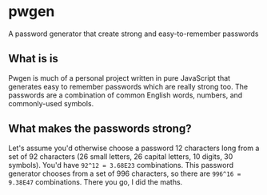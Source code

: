# pwgen
A password generator that create strong and easy-to-remember passwords

## What is is
Pwgen is much of a personal project written in pure JavaScript that generates easy to remember passwords which are really strong too. The passwords are a combination of common English words, numbers, and commonly-used symbols.

## What makes the passwords strong?
Let's assume you'd otherwise choose a password 12 characters long from a set of 92 characters (26 small letters, 26 capital letters, 10 digits, 30 symbols). You'd have `92^12 = 3.68E23` combinations. This password generator chooses from a set of 996 characters, so there are `996^16 = 9.38E47` combinations. There you go, I did the maths.
